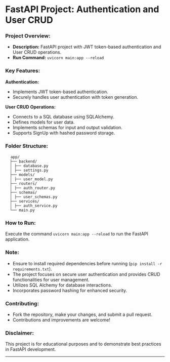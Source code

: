 <h1>FastAPI Project: Authentication and User CRUD</h1>

<h3>Project Overview:</h3>

<ul>
    <li><b>Description:</b> FastAPI project with JWT token-based authentication and User CRUD operations.</li>
    <li><b>Run Command:</b> <code>uvicorn main:app --reload</code></li>
</ul>

<h3>Key Features:</h3>

<p><b>Authentication:</b></p>
<ul>
    <li>Implements JWT token-based authentication.</li>
    <li>Securely handles user authentication with token generation.</li>
</ul>

<p><b>User CRUD Operations:</b></p>
<ul>
    <li>Connects to a SQL database using SQLAlchemy.</li>
    <li>Defines models for user data.</li>
    <li>Implements schemas for input and output validation.</li>
    <li>Supports SignUp with hashed password storage.</li>
</ul>

<h3>Folder Structure:</h3>

<pre>
  <code>app/
  ├── backend/
  │ ├── database.py
  │ ├── settings.py 
  ├── models/
  │ ├── user_model.py
  ├── routers/
  │ ├── auth_router.py
  ├── schemas/
  │ ├── user_schemas.py
  ├── services/
  │ ├── auth_service.py
  └── main.py</code>
</pre>


<h3>How to Run:</h3>

<p>Execute the command <code>uvicorn main:app --reload</code> to run the FastAPI application.</p>

<h3>Note:</h3>

<ul>
    <li>Ensure to install required dependencies before running (<code>pip install -r requirements.txt</code>).</li>
    <li>The project focuses on secure user authentication and provides CRUD functionalities for user management.</li>
    <li>Utilizes SQL Alchemy for database interactions.</li>
    <li>Incorporates password hashing for enhanced security.</li>
</ul>

<h3>Contributing:</h3>

<ul>
    <li>Fork the repository, make your changes, and submit a pull request.</li>
    <li>Contributions and improvements are welcome!</li>
</ul>

<h3>Disclaimer:</h3>

<p>This project is for educational purposes and to demonstrate best practices in FastAPI development.</p>

<hr>
